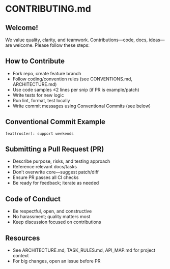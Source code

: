 # CONTRIBUTING.md

## Welcome!
We value quality, clarity, and teamwork. Contributions—code, docs, ideas—are welcome. Please follow these steps:

## How to Contribute
- Fork repo, create feature branch
- Follow coding/convention rules (see CONVENTIONS.md, ARCHITECTURE.md)
- Use code samples ≤2 lines per snip (if PR is example/patch)
- Write tests for new logic
- Run lint, format, test locally
- Write commit messages using Conventional Commits (see below)

## Conventional Commit Example
`feat(roster): support weekends`

## Submitting a Pull Request (PR)
- Describe purpose, risks, and testing approach
- Reference relevant docs/tasks
- Don’t overwrite core—suggest patch/diff
- Ensure PR passes all CI checks
- Be ready for feedback; iterate as needed

## Code of Conduct
- Be respectful, open, and constructive
- No harassment; quality matters most
- Keep discussion focused on contributions

## Resources
- See ARCHITECTURE.md, TASK_RULES.md, API_MAP.md for project context
- For big changes, open an issue before PR
